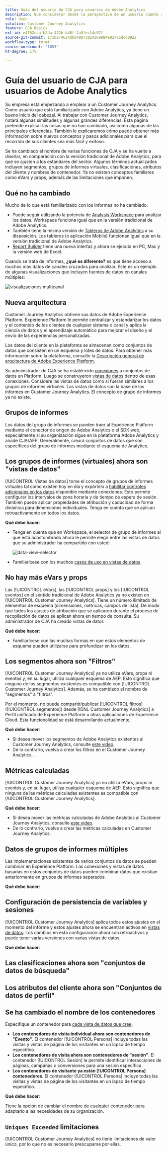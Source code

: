 ```yaml
---
title: Guía del usuario de CJA para usuarios de Adobe Analytics
description: Qué considerar desde la perspectiva de un usuario cuando su empresa mueve datos de Adobe Analytics a Customer Journey Analytics
role: User
solution: Customer Journey Analytics
feature: CJA Basics
exl-id: e4762cca-b2da-422b-b48f-2a5fec14c97f
source-git-commit: 171b174624dbb48873024368884992766dcd0922
workflow-type: tm+mt
source-wordcount: '1053'
ht-degree: 17%

---
```


# Guía del usuario de CJA para usuarios de Adobe Analytics

Su empresa está empezando a emplear a un Customer Journey Analytics. Como usuario que está familiarizado con Adobe Analytics, ya tiene un bueno inicio del cabezal. Al trabajar con Customer Journey Analytics, notará algunas similitudes y algunas grandes diferencias. Esta página pretende explicar las cosas que no han cambiado, así como algunas de las principales diferencias. También le explicaremos cómo puede obtener más información sobre nuevos conceptos y pasos adicionales para que el recorrido de sus clientes sea más fácil y exitoso.

Se ha cambiado el nombre de varias funciones de CJA y se ha vuelto a diseñar, en comparación con la versión tradicional de Adobe Analytics, para que se ajusten a los estándares del sector. Algunos términos actualizados incluyen segmentos, grupos de informes virtuales, clasificaciones, atributos del cliente y nombres de contenedor. Ya no existen conceptos familiares como eVars y props, además de las limitaciones que imponen.

## Qué no ha cambiado

Mucho de lo que está familiarizado con los informes no ha cambiado.

* Puede seguir utilizando la potencia de [Analysis Workspace](/help/analysis-workspace/home.md) para analizar los datos. Workspace funciona igual que en la versión tradicional de Adobe Analytics.
* También tiene la misma versión de [Tableros de Adobe Analytics](/help/mobile-app/home.md) a su disposición. Los tableros (o aplicación Mobile) funcionan igual que en la versión tradicional de Adobe Analytics.
* [Report Builder](/help/report-builder/report-buider-overview.md) tiene una nueva interfaz y ahora se ejecuta en PC, Mac y la versión web de Excel.

Cuando se trata de informes, **¿qué es diferente?** es que tiene acceso a muchos más datos de canales cruzados para analizar. Este es un ejemplo de algunas visualizaciones que incluyen fuentes de datos en canales múltiples:

![visualizaciones multicanal](assets/cross-channel.png)

## Nueva arquitectura

Customer Journey Analytics obtiene sus datos de Adobe Experience Platform. Experience Platform le permite centralizar y estandarizar los datos y el contenido de los clientes de cualquier sistema o canal y aplica la ciencia de datos y el aprendizaje automático para mejorar el diseño y el envío de las experiencias personalizadas.

Los datos del cliente en la plataforma se almacenan como conjuntos de datos que consisten en un esquema y lotes de datos. Para obtener más información sobre la plataforma, consulte la [Descripción general de arquitectura de Adobe Experience Platform](https://experienceleague.adobe.com/docs/platform-learn/tutorials/intro-to-platform/basic-architecture.html?lang=en).

Su administrador de CJA se ha establecido [conexiones](/help/connections/create-connection.md) a conjuntos de datos en Platform. Luego se construyeron [vistas de datos](/help/data-views/data-views.md) dentro de esas conexiones. Considere las vistas de datos como si fueran similares a los grupos de informes virtuales. Las vistas de datos son la base de los informes en Customer Journey Analytics. El concepto de grupo de informes ya no existe.

## Grupos de informes

Los datos del grupo de informes se pueden traer al Experience Platform mediante el conector de origen de Adobe Analytics o el SDK web, especialmente si su organización sigue en la plataforma Adobe Analytics y añade CJA/AEP. Generalmente, creará conjuntos de datos que son específicos del grupo de informes mediante el esquema de Analytics.

## Los grupos de informes (virtuales) ahora son &quot;vistas de datos&quot;

[!UICONTROL Vistas de datos] tome el concepto de grupos de informes virtuales tal como existen hoy en día y expórtelo a [habilitar controles adicionales en los datos](/help/data-views/create-dataview.md) disponible mediante conexiones. Esto permite configurar los intervalos de zona horaria y de tiempo de espera de sesión. También puede aplicar propiedades de atribución y caducidad de forma dinámica para dimensiones individuales. Tenga en cuenta que se aplican retroactivamente en todos los datos.

**Qué debe hacer**:

* Tenga en cuenta que en Workspace, el selector de grupo de informes al que está acostumbrado ahora le permite elegir entre las vistas de datos que su administrador ha compartido con usted:

   ![data-view-selector](assets/data-views.png)

* Familiarícese con los muchos [casos de uso en vistas de datos](/help/data-views/data-views-usecases.md).

## No hay más eVars y props

Las [!UICONTROL eVars], las [!UICONTROL props] y los [!UICONTROL eventos] en el sentido tradicional de Adobe Analytics ya no existen en [!UICONTROL Customer Journey Analytics]. Tiene un número ilimitado de elementos de esquema (dimensiones, métricas, campos de lista). De modo que todos los ajustes de atribución que se aplicaron durante el proceso de recopilación de datos se aplican ahora en tiempo de consulta. Su administrador de CJA ha creado vistas de datos

**Qué debe hacer**:

* Familiarícese con las muchas formas en que estos elementos de esquema pueden utilizarse para profundizar en los datos.

## Los segmentos ahora son &quot;Filtros&quot;

[!UICONTROL Customer Journey Analytics] ya no utiliza eVars, props ni eventos y, en su lugar, utiliza cualquier esquema de AEP. Esto significa que ninguno de los segmentos existentes es compatible con [!UICONTROL Customer Journey Analytics]. Además, se ha cambiado el nombre de &quot;segmentos&quot; a &quot;filtros&quot;.

Por el momento, no puede compartir/publicar [!UICONTROL filtros] ([!UICONTROL segmentos]) desde [!DNL Customer Journey Analytics] a Perfil unificado de Experience Platform u otras aplicaciones de Experience Cloud. Esta funcionalidad se está desarrollando actualmente.

**Qué debe hacer**:

* Si desea mover los segmentos de Adobe Analytics existentes al Customer Journey Analytics, consulte [este vídeo](https://experienceleague.adobe.com/docs/customer-journey-analytics-learn/tutorials/moving-adobe-analytics-segments-to-customer-journey-analytics.html?lang=es).
* De lo contrario, vuelva a crear los filtros en el Customer Journey Analytics .

## Métricas calculadas

[!UICONTROL Customer Journey Analytics] ya no utiliza eVars, props ni eventos y, en su lugar, utiliza cualquier esquema de AEP. Esto significa que ninguna de las métricas calculadas existentes es compatible con [!UICONTROL Customer Journey Analytics].

**Qué debe hacer**:

* Si desea mover las métricas calculadas de Adobe Analytics al Customer Journey Analytics, consulte [este vídeo](https://experienceleague.adobe.com/docs/customer-journey-analytics-learn/tutorials/moving-your-calculated-metrics-from-adobe-analytics-to-customer-journey-analytics.html?lang=es).
* De lo contrario, vuelva a crear las métricas calculadas en Customer Journey Analytics.


## Datos de grupos de informes múltiples

Las implementaciones existentes de varios conjuntos de datos se pueden combinar en Experience Platform. Las conexiones y vistas de datos basadas en estos conjuntos de datos pueden combinar datos que existían anteriormente en grupos de informes separados.

**Qué debe hacer**:

## Configuración de persistencia de variables y sesiones

[!UICONTROL Customer Journey Analytics] aplica todos estos ajustes en el momento del informe y estos ajustes ahora se encuentran activos en [vistas de datos](/help/data-views/component-settings/persistence.md). Los cambios en esta configuración ahora son retroactivos y puede tener varias versiones con varias vistas de datos.

**Qué debe hacer**:

## Las clasificaciones ahora son &quot;conjuntos de datos de búsqueda&quot;



## Los atributos del cliente ahora son &quot;Conjuntos de datos de perfil&quot;


## Se ha cambiado el nombre de los contenedores

Especifique un contenedor para [cada vista de datos que cree](https://experienceleague.adobe.com/docs/analytics-platform/using/cja-dataviews/create-dataview.html?lang=en#containers).
* **Los contenedores de visita individual ahora son contenedores de &quot;Evento&quot;**. El contenedor [!UICONTROL Persona] incluye todas las visitas y vistas de página de los visitantes en un lapso de tiempo específico.
* **Los contenedores de visita ahora son contenedores de &quot;sesión&quot;**. El contenedor [!UICONTROL Sesión] le permite identificar interacciones de páginas, campañas o conversiones para una sesión específica.
* **Los contenedores de visitante ya están [!UICONTROL Persona] contenedores**. El contenedor [!UICONTROL Persona] incluye todas las visitas y vistas de página de los visitantes en un lapso de tiempo específico.

**Qué debe hacer**:

Tiene la opción de cambiar el nombre de cualquier contenedor para adaptarlo a las necesidades de su organización.


## `Uniques Exceeded` limitaciones

[!UICONTROL Customer Journey Analytics] no tiene limitaciones de valor único, por lo que no es necesario preocuparse por ellas.
